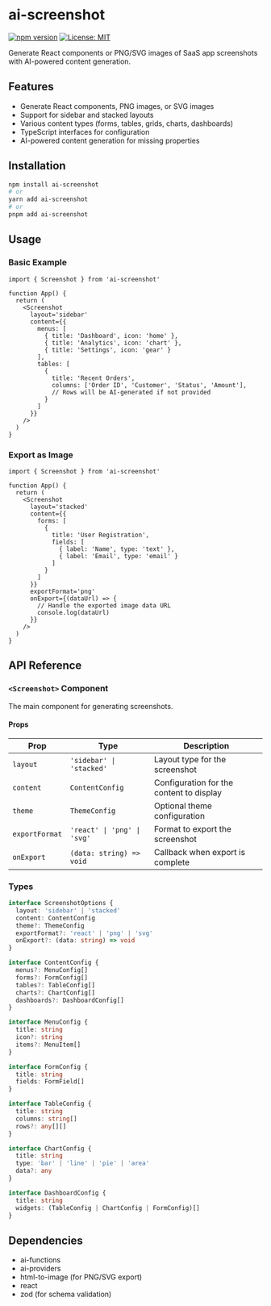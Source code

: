 # ai-screenshot

[![npm version](https://img.shields.io/npm/v/ai-screenshot.svg)](https://www.npmjs.com/package/ai-screenshot)
[![License: MIT](https://img.shields.io/badge/License-MIT-blue.svg)](https://opensource.org/licenses/MIT)

Generate React components or PNG/SVG images of SaaS app screenshots with AI-powered content generation.

## Features

- Generate React components, PNG images, or SVG images
- Support for sidebar and stacked layouts
- Various content types (forms, tables, grids, charts, dashboards)
- TypeScript interfaces for configuration
- AI-powered content generation for missing properties

## Installation

```bash
npm install ai-screenshot
# or
yarn add ai-screenshot
# or
pnpm add ai-screenshot
```

## Usage

### Basic Example

```tsx
import { Screenshot } from 'ai-screenshot'

function App() {
  return (
    <Screenshot
      layout='sidebar'
      content={{
        menus: [
          { title: 'Dashboard', icon: 'home' },
          { title: 'Analytics', icon: 'chart' },
          { title: 'Settings', icon: 'gear' }
        ],
        tables: [
          {
            title: 'Recent Orders',
            columns: ['Order ID', 'Customer', 'Status', 'Amount'],
            // Rows will be AI-generated if not provided
          }
        ]
      }}
    />
  )
}
```

### Export as Image

```tsx
import { Screenshot } from 'ai-screenshot'

function App() {
  return (
    <Screenshot
      layout='stacked'
      content={{
        forms: [
          {
            title: 'User Registration',
            fields: [
              { label: 'Name', type: 'text' },
              { label: 'Email', type: 'email' }
            ]
          }
        ]
      }}
      exportFormat='png'
      onExport={(dataUrl) => {
        // Handle the exported image data URL
        console.log(dataUrl)
      }}
    />
  )
}
```

## API Reference

### `<Screenshot>` Component

The main component for generating screenshots.

#### Props

| Prop | Type | Description |
|------|------|-------------|
| `layout` | `'sidebar' \| 'stacked'` | Layout type for the screenshot |
| `content` | `ContentConfig` | Configuration for the content to display |
| `theme` | `ThemeConfig` | Optional theme configuration |
| `exportFormat` | `'react' \| 'png' \| 'svg'` | Format to export the screenshot |
| `onExport` | `(data: string) => void` | Callback when export is complete |

### Types

```typescript
interface ScreenshotOptions {
  layout: 'sidebar' | 'stacked'
  content: ContentConfig
  theme?: ThemeConfig
  exportFormat?: 'react' | 'png' | 'svg'
  onExport?: (data: string) => void
}

interface ContentConfig {
  menus?: MenuConfig[]
  forms?: FormConfig[]
  tables?: TableConfig[]
  charts?: ChartConfig[]
  dashboards?: DashboardConfig[]
}

interface MenuConfig {
  title: string
  icon?: string
  items?: MenuItem[]
}

interface FormConfig {
  title: string
  fields: FormField[]
}

interface TableConfig {
  title: string
  columns: string[]
  rows?: any[][]
}

interface ChartConfig {
  title: string
  type: 'bar' | 'line' | 'pie' | 'area'
  data?: any
}

interface DashboardConfig {
  title: string
  widgets: (TableConfig | ChartConfig | FormConfig)[]
}
```

## Dependencies

- ai-functions
- ai-providers
- html-to-image (for PNG/SVG export)
- react
- zod (for schema validation)
